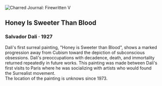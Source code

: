 <div class="artwork-of-the-day">
  <div class="container">
    <div class="img-wrapper">
      <img
        src="https://uploads8.wikiart.org/images/salvador-dali/honey-is-sweeter-than-blood-1(1).jpg!Large.jpg"
        alt="Charred Journal: Firewritten V" />
    </div>
    <div class="artwork-detail">
      <div class="artwork-origin"> 
        <h2 class="artwork-name">Honey Is Sweeter Than Blood</h2>
        <h3 class="artist">
          Salvador Dali
                    ·  1927
        </h3>
      </div>
      <p class="description">
        <span class="artwork-description-text ng-binding" ng-bind-html="viewModel.ArtworkOfTheDay.Description | unsafe">Dali's first surreal painting, "Honey is Sweeter than Blood", shows a marked progression away from Cubism toward the depiction of subconscious obsessions. Dali's preoccupations with decadence, death, and immortality returned repeatedly in future works. This painting was made between Dali's first visits to Paris where he was socializing with artists who would found the Surrealist movement. 
<br>The location of the painting is unknows since 1973.</span>
                        <div class="text-shadow-container ng-hide" ng-show="showShadow"></div>
      </p>
    </div>
  </div>

</div>
